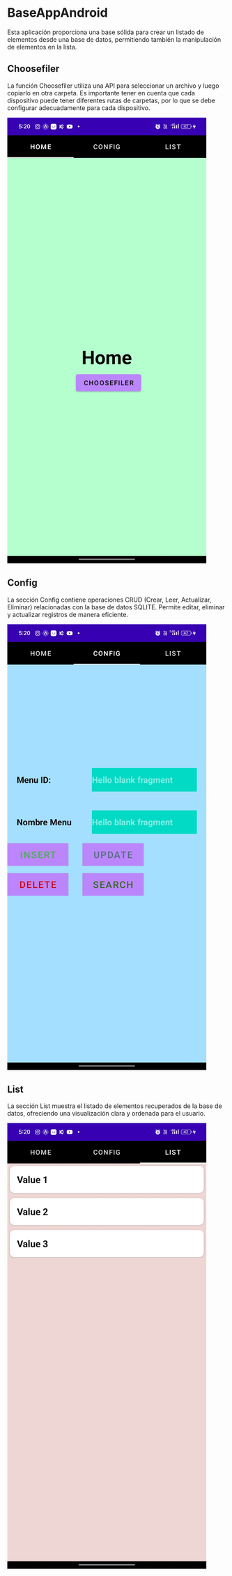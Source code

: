 # BaseAppAndroid

Esta aplicación proporciona una base sólida para crear un listado de elementos desde una base de datos, permitiendo también la manipulación de elementos en la lista.

## Choosefiler

La función Choosefiler utiliza una API para seleccionar un archivo y luego copiarlo en otra carpeta. Es importante tener en cuenta que cada dispositivo puede tener diferentes rutas de carpetas, por lo que se debe configurar adecuadamente para cada dispositivo.

![Choosefiler](https://github.com/k-tw0/BaseAppAndroid/blob/master/Screenshot_2024-04-11-17-20-25-16_32ed36cca06f6904924e49fea8487620.jpg)

## Config

La sección Config contiene operaciones CRUD (Crear, Leer, Actualizar, Eliminar) relacionadas con la base de datos SQLITE. Permite editar, eliminar y actualizar registros de manera eficiente.

![Config](https://github.com/k-tw0/BaseAppAndroid/blob/master/Screenshot_2024-04-11-17-20-27-31_32ed36cca06f6904924e49fea8487620.jpg)

## List

La sección List muestra el listado de elementos recuperados de la base de datos, ofreciendo una visualización clara y ordenada para el usuario.

![List](https://github.com/k-tw0/BaseAppAndroid/blob/master/Screenshot_2024-04-11-17-20-29-20_32ed36cca06f6904924e49fea8487620.jpg)
